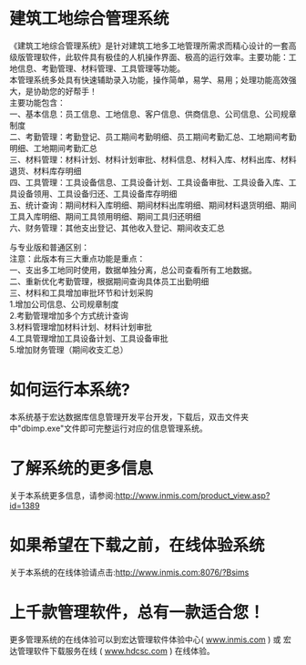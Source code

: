 # 建筑工地综合管理系统

《建筑工地综合管理系统》是针对建筑工地多工地管理所需求而精心设计的一套高级版管理软件，此软件具有极佳的人机操作界面、极高的运行效率。主要功能：工地信息、考勤管理、材料管理、工具管理等功能。  
本管理系统多处具有快速辅助录入功能，操作简单，易学、易用；处理功能高效强大，是协助您的好帮手！  
主要功能包含：  
一、基本信息：员工信息、工地信息、客户信息、供商信息、公司信息、公司规章制度  
二、考勤管理：考勤登记、员工期间考勤明细、员工期间考勤汇总、工地期间考勤明细、工地期间考勤汇总  
三、材料管理：材料计划、材料计划审批、材料信息、材料入库、材料出库、材料退货、材料库存明细  
四、工具管理：工具设备信息、工具设备计划、工具设备审批、工具设备入库、工具设备领用、工具设备归还、工具设备库存明细  
五、统计查询：期间材料入库明细、期间材料出库明细、期间材料退货明细、期间工具入库明细、期间工具领用明细、期间工具归还明细  
六、财务管理：其他支出登记、其他收入登记、期间收支汇总  

与专业版和普通区别：  
注意：此版本有三大重点功能是重点：  
一、支出多工地同时使用，数据单独分离，总公司查看所有工地数据。  
二、重新优化考勤管理，根据期间查询具体员工出勤明细  
三、材料和工具增加审批环节和计划采购  
1.增加公司信息、公司规章制度  
2.考勤管理增加多个方式统计查询  
3.材料管理增加材料计划、材料计划审批  
4.工具管理增加工具设备计划、工具设备审批  
5.增加财务管理（期间收支汇总）  

# 如何运行本系统?

本系统基于宏达数据库信息管理开发平台开发，下载后，双击文件夹中"dbimp.exe"文件即可完整运行对应的信息管理系统。

# 了解系统的更多信息

关于本系统更多信息，请参阅:http://www.inmis.com/product_view.asp?id=1389

# 如果希望在下载之前，在线体验系统

关于本系统的在线体验请点击:http://www.inmis.com:8076/?Bsims

# 上千款管理软件，总有一款适合您！

更多管理系统的在线体验可以到宏达管理软件体验中心( www.inmis.com ) 或 宏达管理软件下载服务在线 ( www.hdcsc.com ) 在线体验。

